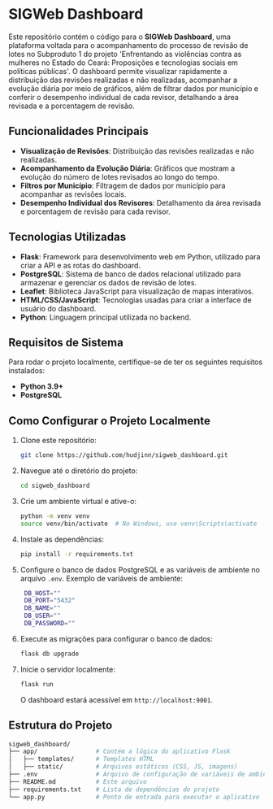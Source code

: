 
# SIGWeb Dashboard

Este repositório contém o código para o **SIGWeb Dashboard**, uma plataforma voltada para o acompanhamento do processo de revisão de lotes no Subproduto 1 do projeto 'Enfrentando as violências contra as mulheres no Estado do Ceará: Proposições e tecnologias sociais em políticas públicas'. O dashboard permite visualizar rapidamente a distribuição das revisões realizadas e não realizadas, acompanhar a evolução diária por meio de gráficos, além de filtrar dados por município e conferir o desempenho individual de cada revisor, detalhando a área revisada e a porcentagem de revisão.

## Funcionalidades Principais

- **Visualização de Revisões**: Distribuição das revisões realizadas e não realizadas.
- **Acompanhamento da Evolução Diária**: Gráficos que mostram a evolução do número de lotes revisados ao longo do tempo.
- **Filtros por Município**: Filtragem de dados por município para acompanhar as revisões locais.
- **Desempenho Individual dos Revisores**: Detalhamento da área revisada e porcentagem de revisão para cada revisor.

## Tecnologias Utilizadas

- **Flask**: Framework para desenvolvimento web em Python, utilizado para criar a API e as rotas do dashboard.
- **PostgreSQL**: Sistema de banco de dados relacional utilizado para armazenar e gerenciar os dados de revisão de lotes.
- **Leaflet**: Biblioteca JavaScript para visualização de mapas interativos.
- **HTML/CSS/JavaScript**: Tecnologias usadas para criar a interface de usuário do dashboard.
- **Python**: Linguagem principal utilizada no backend.

## Requisitos de Sistema

Para rodar o projeto localmente, certifique-se de ter os seguintes requisitos instalados:

- **Python 3.9+**
- **PostgreSQL**

## Como Configurar o Projeto Localmente

1. Clone este repositório:

   ```bash
   git clone https://github.com/hudjinn/sigweb_dashboard.git
   ```

2. Navegue até o diretório do projeto:

   ```bash
   cd sigweb_dashboard
   ```

3. Crie um ambiente virtual e ative-o:

   ```bash
   python -m venv venv
   source venv/bin/activate  # No Windows, use venv\Scripts\activate
   ```

4. Instale as dependências:

   ```bash
   pip install -r requirements.txt
   ```

5. Configure o banco de dados PostgreSQL e as variáveis de ambiente no arquivo `.env`. Exemplo de variáveis de ambiente:

   ```bash
    DB_HOST=""
    DB_PORT="5432"
    DB_NAME=""
    DB_USER=""
    DB_PASSWORD=""
   ```

6. Execute as migrações para configurar o banco de dados:

   ```bash
   flask db upgrade
   ```

7. Inicie o servidor localmente:

   ```bash
   flask run
   ```

   O dashboard estará acessível em `http://localhost:9001`.

## Estrutura do Projeto

```bash
sigweb_dashboard/
├── app/                # Contém a lógica do aplicativo Flask
│   ├── templates/      # Templates HTML
│   ├── static/         # Arquivos estáticos (CSS, JS, imagens)
├── .env                # Arquivo de configuração de variáveis de ambiente
├── README.md           # Este arquivo
├── requirements.txt    # Lista de dependências do projeto
└── app.py              # Ponto de entrada para executar o aplicativo
```
